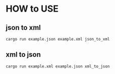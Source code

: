 # HOW to USE

## json to xml

```shell
cargo run example.json example.xml json_to_xml
```

## xml to json

```shell
cargo run example.xml example.json xml_to_json
```

